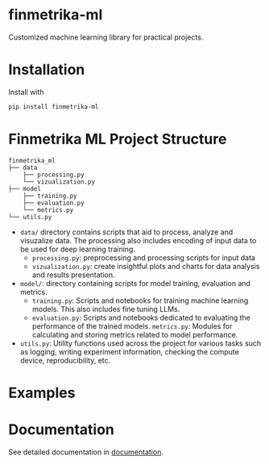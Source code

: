 # finmetrika-ml
Customized machine learning library for practical projects.

# Installation
Install with
```bash
pip install finmetrika-ml
```

# Finmetrika ML Project Structure
```
finmetrika_ml
├── data
    ├── processing.py
    └── vizualization.py
├── model
    ├── training.py
    ├── evaluation.py
    └── metrics.py
└── utils.py
```

- `data/` directory contains scripts that aid to process, analyze and visuzalize data. The processing also includes encoding of input data to be used for deep learning training.
    - `processing.py`: preprocessing and processing scripts for input data
    - `vizualization.py`: create insightful plots and charts for data analysis and results presentation.
- `model/`: directory containing scripts for model training, evaluation and metrics.
    - `training.py`: Scripts and notebooks for training machine learning models. This also includes fine tuning LLMs.
    - `evaluation.py`: Scripts and notebooks dedicated to evaluating the performance of the trained models.
    `metrics.py`: Modules for calculating and storing metrics related to model performance.
- `utils.py`: Utility functions used across the project for various tasks such as logging, writing experiment information, checking the compute device, reproducibility, etc.

# Examples


# Documentation
See detailed documentation in [documentation]().
